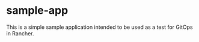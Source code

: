 # sample-app

This is a simple sample application intended to be used as a test for GitOps in Rancher.
